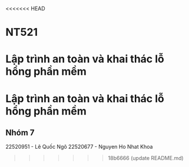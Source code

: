 <<<<<<< HEAD
# NT521
Lập trình an toàn và khai thác lỗ hổng phần mềm
=======
# Lập trình an toàn và khai thác lỗ hổng phần mềm
## Nhóm 7
22520951 - Lê Quốc Ngô
22520677 - Nguyen Ho Nhat Khoa
>>>>>>> 18b6666 (update README.md)
